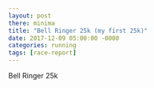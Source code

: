 ```yaml
---
layout: post
there: minima
title: "Bell Ringer 25k (my first 25k)"
date: 2017-12-09 05:00:00 -0000
categories: running
tags: [race-report]
---
```


Bell Ringer 25k
